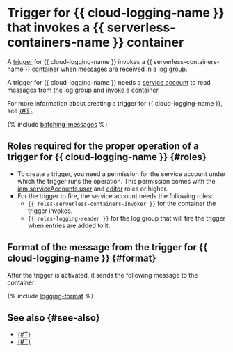 # Trigger for {{ cloud-logging-name }} that invokes a {{ serverless-containers-name }} container

A [trigger](../trigger/) for {{ cloud-logging-name }} invokes a {{ serverless-containers-name }} [container](../container.md) when messages are received in a [log group](../../../logging/concepts/log-group.md).

A trigger for {{ cloud-logging-name }} needs a [service account](../../../iam/concepts/users/service-accounts.md) to read messages from the log group and invoke a container.

For more information about creating a trigger for {{ cloud-logging-name }}, see [{#T}](../../operations/cloud-logging-trigger-create.md).

{% include [batching-messages](../../../_includes/serverless-containers/batching-messages.md) %}

## Roles required for the proper operation of a trigger for {{ cloud-logging-name }} {#roles}

* To create a trigger, you need a permission for the service account under which the trigger runs the operation. This permission comes with the [iam.serviceAccounts.user](../../../iam/concepts/access-control/roles.md#sa-user) and [editor](../../../iam/concepts/access-control/roles.md#editor) roles or higher.
* For the trigger to fire, the service account needs the following roles:
    * `{{ roles-serverless-containers-invoker }}` for the container the trigger invokes.
    * `{{ roles-logging-reader }}` for the log group that will fire the trigger when entries are added to it.

## Format of the message from the trigger for {{ cloud-logging-name }} {#format}

After the trigger is activated, it sends the following message to the container:

{% include [logging-format](../../../_includes/functions/logging-format.md) %}

## See also {#see-also}

* [{#T}](../../../functions/concepts/trigger/cloud-logging-trigger.md)
* [{#T}](../../../api-gateway/concepts/trigger/cloud-logging-trigger.md)
